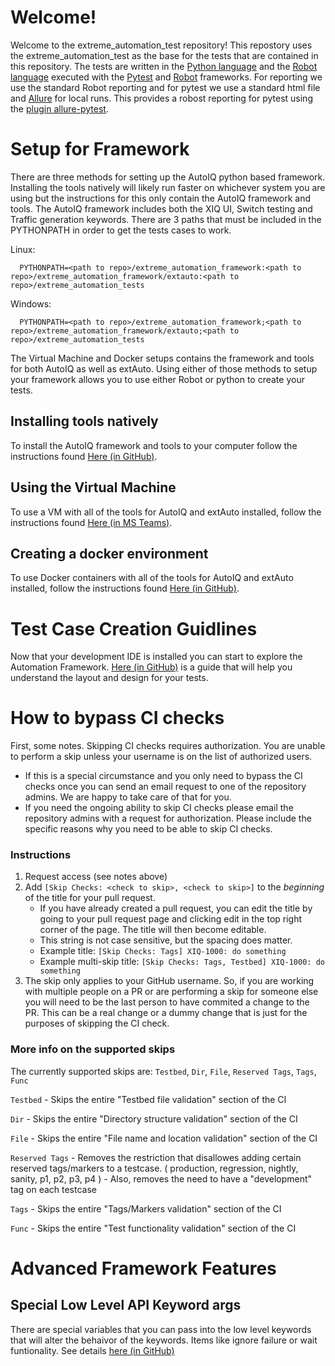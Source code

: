# Welcome!
Welcome to the extreme_automation_test repository! This repostory uses the extreme_automation_test as the base for the tests that are contained in this repository. The tests are written in the [Python language](https://python.org/) and the [Robot language](https://robotframework.org/) executed with the [Pytest](https://docs.pytest.org/en/stable/) and [Robot](https://robotframework.org/) frameworks. For reporting we use the standard Robot reporting and for pytest we use a standard html file and [Allure](http://allure.qatools.ru/) for local runs. This provides a robost reporting for pytest using the [plugin allure-pytest](https://pypi.org/project/allure-pytest/).

# Setup for Framework
There are three methods for setting up the AutoIQ python based framework.  Installing the tools natively will likely run faster on whichever system you are using but the instructions for this only contain the AutoIQ framework and tools. The AutoIQ framework includes both the XIQ UI, Switch testing and Traffic generation keywords. There are 3 paths that must be included in the PYTHONPATH in order to get the tests cases to work.

Linux:

      PYTHONPATH=<path to repo>/extreme_automation_framework:<path to repo>/extreme_automation_framework/extauto:<path to repo>/extreme_automation_tests

Windows:

      PYTHONPATH=<path to repo>/extreme_automation_framework;<path to repo>/extreme_automation_framework/extauto;<path to repo>/extreme_automation_tests


The Virtual Machine and Docker setups contains the framework and tools for both AutoIQ as well as extAuto.  Using either of those methods to setup your framework allows you to use either Robot or python to create your tests.

## Installing tools natively

To install the AutoIQ framework and tools to your computer follow the instructions found [Here (in GitHub)](doc/native_install/README.md).

## Using the Virtual Machine

To use a VM with all of the tools for AutoIQ and extAuto installed, follow the instructions found [Here (in MS Teams)](https://teams.microsoft.com/l/file/DF343077-C0DF-42A0-AB23-371A7AEEBB84?tenantId=fc8c2bf6-914d-4c1f-b352-46a9adb87030&fileType=docx&objectUrl=https%3A%2F%2Fextremenetworks2com.sharepoint.com%2Fsites%2Fqa-extauto%2FShared%20Documents%2FGeneral%2FDevelopment%20Environment%20Instructions%2FGetting%20the%20environment%20up%20and%20running.docx&baseUrl=https%3A%2F%2Fextremenetworks2com.sharepoint.com%2Fsites%2Fqa-extauto&serviceName=teams&threadId=19:9811efc2ec4e4a24bfaef6a88ecf79d0@thread.tacv2&groupId=55d5e532-9afd-4892-8119-df6ce68abfc1).

## Creating a docker environment

To use Docker containers with all of the tools for AutoIQ and extAuto installed, follow the instructions found [Here (in GitHub)](https://github.com/extremenetworks/extreme_automation_framework/tree/main/vm_env/docker).

# Test Case Creation Guidlines

Now that your development IDE is installed you can start to explore the Automation Framework. [Here (in GitHub)](doc/Test_Suite_Creation_Guidlines.md) is a guide that will help you understand the layout and design for your tests.

# How to bypass CI checks

First, some notes.
Skipping CI checks requires authorization. You are unable to perform a skip unless your username is on the list of authorized users.
- If this is a special circumstance and you only need to bypass the CI checks once you can send an email request to one of the repository admins. We are happy to take care of that for you.
- If you need the ongoing ability to skip CI checks please email the repository admins with a request for authorization. Please include the specific reasons why you need to be able to skip CI checks.

### Instructions
1. Request access (see notes above)
2. Add `[Skip Checks: <check to skip>, <check to skip>]` to the *beginning* of the title for your pull request.
    - If you have already created a pull request, you can edit the title by going to your pull request page and clicking edit in the top right corner of the page. The title will then become editable.
    - This string is not case sensitive, but the spacing does matter.
    - Example title: `[Skip Checks: Tags] XIQ-1000: do something`
    - Example multi-skip title: `[Skip Checks: Tags, Testbed] XIQ-1000: do something`
3. The skip only applies to your GitHub username. So, if you are working with multiple people on a PR or are performing a skip for someone else you will need to be the last person to have commited a change to the PR. This can be a real change or a dummy change that is just for the purposes of skipping the CI check.

### More info on the supported skips
The currently supported skips are: `Testbed`, `Dir`, `File`, `Reserved Tags`, `Tags`, `Func`

`Testbed`
    - Skips the entire "Testbed file validation" section of the CI

`Dir`
    - Skips the entire "Directory structure validation" section of the CI

`File`
    - Skips the entire "File name and location validation" section of the CI

`Reserved Tags`
    - Removes the restriction that disallowes adding certain reserved tags/markers to a testcase. ( production, regression, nightly, sanity, p1, p2, p3, p4 )
    - Also, removes the need to have a "development" tag on each testcase

`Tags`
    - Skips the entire "Tags/Markers validation" section of the CI


`Func`
    - Skips the entire "Test functionality validation" section of the CI

# Advanced Framework Features

## Special Low Level API Keyword args

There are special variables that you can pass into the low level keywords that will alter the behaivor of the keywords. Items like ignore failure or wait funtionality. See details [here (in GitHub)](doc/KeywordArguments.md)


